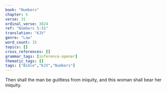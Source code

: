 ```yaml
---
book: "Numbers"
chapter: 5
verse: 31
ordinal_verse: 3824
ref: "Numbers 5:31"
translation: "KJV"
genre: "Law"
word_count: 15
topics: []
cross_references: []
grammar_tags: [inference-opener]
thematic_tags: []
tags: ["Bible","KJV","Numbers"]
---
```

Then shall the man be guiltless from iniquity, and this woman shall bear her iniquity.
